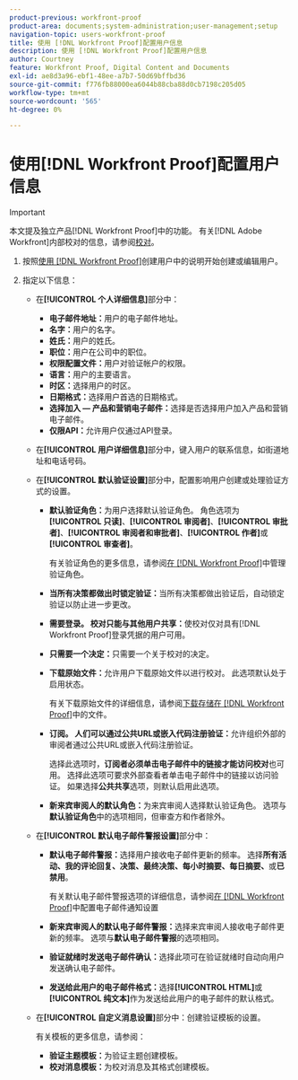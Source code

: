 ```yaml
---
product-previous: workfront-proof
product-area: documents;system-administration;user-management;setup
navigation-topic: users-workfront-proof
title: 使用 [!DNL Workfront Proof]配置用户信息
description: 使用 [!DNL Workfront Proof]配置用户信息
author: Courtney
feature: Workfront Proof, Digital Content and Documents
exl-id: ae8d3a96-ebf1-48ee-a7b7-50d69bffbd36
source-git-commit: f776fb88000ea6044b88cba88d0cb7198c205d05
workflow-type: tm+mt
source-wordcount: '565'
ht-degree: 0%

---
```


# 使用[!DNL Workfront Proof]配置用户信息

>[!IMPORTANT]
>
>本文提及独立产品[!DNL Workfront Proof]中的功能。 有关[!DNL Adobe Workfront]内部校对的信息，请参阅[校对](../../../review-and-approve-work/proofing/proofing.md)。

1. 按照[使用 [!DNL Workfront Proof]](../../../workfront-proof/wp-mnguserscontacts/users/create-users.md)创建用户中的说明开始创建或编辑用户。
1. 指定以下信息：

   * 在&#x200B;**[!UICONTROL 个人详细信息]**&#x200B;部分中：

      * **电子邮件地址：**&#x200B;用户的电子邮件地址。
      * **名字：**&#x200B;用户的名字。
      * **姓氏：**&#x200B;用户的姓氏。
      * **职位：**&#x200B;用户在公司中的职位。
      * **权限配置文件：**&#x200B;用户对验证帐户的权限。
      * **语言：**&#x200B;用户的主要语言。
      * **时区：**&#x200B;选择用户的时区。
      * **日期格式：**&#x200B;选择用户首选的日期格式。
      * **选择加入 — 产品和营销电子邮件：**&#x200B;选择是否选择用户加入产品和营销电子邮件。
      * **仅限API：**&#x200B;允许用户仅通过API登录。

   * 在&#x200B;**[!UICONTROL 用户详细信息]**&#x200B;部分中，键入用户的联系信息，如街道地址和电话号码。
   * 在&#x200B;**[!UICONTROL 默认验证设置]**&#x200B;部分中，配置影响用户创建或处理验证方式的设置。

      * **默认验证角色：**&#x200B;为用户选择默认验证角色。 角色选项为&#x200B;**[!UICONTROL 只读]**、**[!UICONTROL 审阅者]**、**[!UICONTROL 审批者]**、**[!UICONTROL 审阅者和审批者]**、**[!UICONTROL 作者]**&#x200B;或&#x200B;**[!UICONTROL 审查者]**。

        有关验证角色的更多信息，请参阅[在 [!DNL Workfront Proof]](../../../workfront-proof/wp-work-proofsfiles/share-proofs-and-files/manage-proof-roles.md)中管理验证角色。

      * **当所有决策都做出时锁定验证：**&#x200B;当所有决策都做出验证后，自动锁定验证以防止进一步更改。
      * **需要登录。 校对只能与其他用户共享：**&#x200B;使校对仅对具有[!DNL Workfront Proof]登录凭据的用户可用。
      * **只需要一个决定：**&#x200B;只需要一个关于校对的决定。
      * **下载原始文件：**&#x200B;允许用户下载原始文件以进行校对。 此选项默认处于启用状态。

        有关下载原始文件的详细信息，请参阅[下载存储在 [!DNL Workfront Proof]](../../../workfront-proof/wp-work-proofsfiles/manage-your-work/download-files-stored.md)中的文件。

        <!--      
        <li data-mc-conditions="QuicksilverOrClassic.Draft mode"><strong>Public sharing. The proof can be shared via a public URL or embedded code:</strong>Enables the user to share proofs via a public URL or embed code.<br>This option is enabled by default but is not available if the&nbsp;<strong>Login required</strong>option is selected.<br>For more information on sharing proofs, see "<a href="../../../workfront-proof/wp-work-proofsfiles/share-proofs-and-files/share-public-url.md" class="MCXref xref" xrefformat="{para}">Share the Public URL in Workfront Proof</a>."</li>      
        -->

      * **订阅。 人们可以通过公共URL或嵌入代码注册验证：**&#x200B;允许组织外部的审阅者通过公共URL或嵌入代码注册验证。

        选择此选项时，**订阅者必须单击电子邮件中的链接才能访问校对**也可用。 选择此选项可要求外部查看者单击电子邮件中的链接以访问验证。
如果选择**公共共享**&#x200B;选项，则默认启用此选项。

      * **新来宾审阅人的默认角色：**&#x200B;为来宾审阅人选择默认验证角色。 选项与&#x200B;**默认验证角色**&#x200B;中的选项相同，但审查方和作者除外。

   * 在&#x200B;**[!UICONTROL 默认电子邮件警报设置]**&#x200B;部分中：

      * **默认电子邮件警报：**&#x200B;选择用户接收电子邮件更新的频率。 选择&#x200B;**所有活动、我的评论回复、决策、最终决策、每小时摘要、每日摘要、**&#x200B;或&#x200B;**已禁用**。

        有关默认电子邮件警报选项的详细信息，请参阅[在 [!DNL Workfront Proof]](../../../workfront-proof/wp-emailsntfctns/email-alerts/config-email-notification-settings-wp.md)中配置电子邮件通知设置

      * **新来宾审阅人的默认电子邮件警报：**&#x200B;选择来宾审阅人接收电子邮件更新的频率。 选项与&#x200B;**默认电子邮件警报**&#x200B;的选项相同。

      * **验证就绪时发送电子邮件确认：**&#x200B;选择此项可在验证就绪时自动向用户发送确认电子邮件。
      * **发送给此用户的电子邮件格式：**&#x200B;选择&#x200B;**[!UICONTROL HTML]**&#x200B;或&#x200B;**[!UICONTROL 纯文本]**&#x200B;作为发送给此用户的电子邮件的默认格式。

   * 在&#x200B;**[!UICONTROL 自定义消息设置]**&#x200B;部分中：创建验证模板的设置。

     有关模板的更多信息，请参阅：

      * **验证主题模板：**&#x200B;为验证主题创建模板。
      * **校对消息模板：**&#x200B;为校对消息及其格式创建模板。
